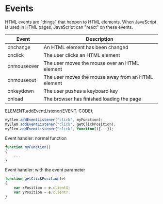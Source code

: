 # Events

HTML events are "things" that happen to HTML elements. When JavaScript is used in HTML pages, JavaScript can "react" on these events.

Event         | Description
------------- | -------------
onchange      | An HTML element has been changed
onclick       | The user clicks an HTML element
onmouseover   | The user moves the mouse over an HTML element
onmouseout    | The user moves the mouse away from an HTML element
onkeydown     | The user pushes a keyboard key
onload        | The browser has finished loading the page  

ELEMENT.addEventListener(EVENT, CODE);

```javascript
myElem.addEventListener("click", myFunction);       
myElem.addEventListener("click", getClickPosition);
myElem.addEventListener("click", function(){...});
```
Event handler: normal function

```javascript
function myFunction()
{
	...
}
```

Event handler: with the event parameter

```javascript
function getClickPosition(e)
{
	var xPosition = e.clientX;
	var yPosition = e.clientY;
}
```